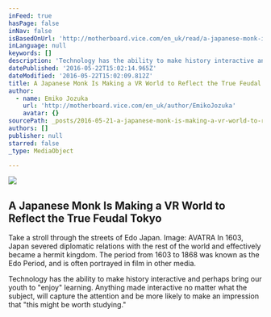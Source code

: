 ```yaml
---
inFeed: true
hasPage: false
inNav: false
isBasedOnUrl: 'http://motherboard.vice.com/en_uk/read/a-japanese-monk-is-making-a-vr-world-to-reflect-the-true-feudal-tokyo'
inLanguage: null
keywords: []
description: 'Technology has the ability to make history interactive and perhaps bring our youth to “enjoy” learning. Anything made interactive no matter what the subject, will capture the attention and be more likely to make an impression that "this might be worth studying."'
datePublished: '2016-05-22T15:02:14.965Z'
dateModified: '2016-05-22T15:02:09.812Z'
title: A Japanese Monk Is Making a VR World to Reflect the True Feudal Tokyo
author:
  - name: Emiko Jozuka
    url: 'http://motherboard.vice.com/en_uk/author/EmikoJozuka'
    avatar: {}
sourcePath: _posts/2016-05-21-a-japanese-monk-is-making-a-vr-world-to-reflect-the-true-feu.md
authors: []
publisher: null
starred: false
_type: MediaObject

---
```

<article style=""><img src="http://motherboard-images.vice.com/content-images/contentimage/33776/1463667583483887.jpg" /><h1>A Japanese Monk Is Making a VR World to Reflect the True Feudal Tokyo</h1><p>Take a stroll through the streets of Edo Japan. Image: AVATRA In 1603, Japan severed diplomatic relations with the rest of the world and effectively became a hermit kingdom. The period from 1603 to 1868 was known as the Edo Period, and is often portrayed in film in other media.</p></article>

Technology has the ability to make history interactive and perhaps bring our youth to "enjoy" learning. Anything made interactive no matter what the subject, will capture the attention and be more likely to make an impression that "this might be worth studying."